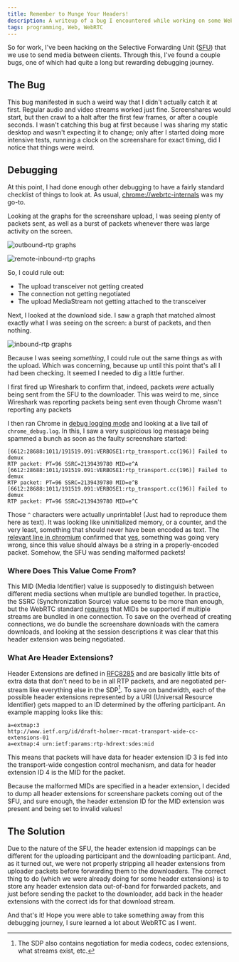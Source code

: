 ```yaml
---
title: Remember to Munge Your Headers!
description: A writeup of a bug I encountered while working on some WebRTC code for Roam. Contains my debugging process and a solution to a probably-not-too-common problem.
tags: programming, Web, WebRTC
---
```


So for work, I've been hacking on the Selective Forwarding Unit
([SFU](https://webrtc.ventures/2020/12/webrtc-media-servers-sfus-vs-mcus/))
that we use to send media between clients. Through this, I've found a couple
bugs, one of which had quite a long but rewarding debugging journey.

## The Bug

This bug manifested in such a weird way that I didn't actually catch it at
first. Regular audio and video streams worked just fine. Screenshares
would start, but then crawl to a halt after the first few frames, or after a
couple seconds. I wasn't catching this bug at first because I was sharing my
static desktop and wasn't expecting it to change; only after I started doing
more intensive tests, running a clock on the screenshare for exact timing, did
I notice that things were weird.

## Debugging

At this point, I had done enough other debugging to have a fairly standard
checklist of things to look at. As usual, <chrome://webrtc-internals> was my
go-to.

Looking at the graphs for the screenshare upload, I was seeing plenty of
packets sent, as well as a burst of packets whenever there was large activity
on the screen.

![outbound-rtp graphs](https://static.duvallj.pw/2023-09-08-1.png)

![remote-inbound-rtp graphs](https://static.duvallj.pw/2023-09-08-2.png)

So, I could rule out:

- The upload transceiver not getting created
- The connection not getting negotiated
- The upload MediaStream not getting attached to the transceiver

Next, I looked at the download side. I saw a graph that matched almost exactly
what I was seeing on the screen: a burst of packets, and then nothing.

![inbound-rtp graphs](https://static.duvallj.pw/2023-09-08-3.png)

Because I was seeing _something_, I could rule out the same things as with the
upload. Which was concerning, because up until this point that's all I had been
checking. It seemed I needed to dig a little further.

I first fired up Wireshark to confirm that, indeed, packets _were_ actually
being sent from the SFU to the downloader. This was weird to me, since
Wireshark was reporting packets being sent even though Chrome wasn't reporting
any packets

I then ran Chrome in [debug logging mode](https://support.google.com/chrome/a/answer/6271282?hl=en)
and looking at a live tail of `chrome_debug.log`. In this, I saw a very
suspicious log message being spammed a bunch as soon as the faulty screenshare
started:

```
[6612:28688:1011/191519.091:VERBOSE1:rtp_transport.cc(196)] Failed to demux
RTP packet: PT=96 SSRC=2139439780 MID=e^A
[6612:28688:1011/191519.091:VERBOSE1:rtp_transport.cc(196)] Failed to demux
RTP packet: PT=96 SSRC=2139439780 MID=e^B
[6612:28688:1011/191519.091:VERBOSE1:rtp_transport.cc(196)] Failed to demux
RTP packet: PT=96 SSRC=2139439780 MID=e^C
```

Those `^` characters were actually unprintable! (Just had to reproduce them
here as text). It was looking like uninitialized memory, or a counter, and the
very least, something that should never have been encoded as text. The
[relevant line in chromium](https://webrtc.googlesource.com/src/+/branch-heads/5845/pc/rtp_transport.cc#196)
confirmed that
[yes](https://webrtc.googlesource.com/src/+/branch-heads/5845/call/rtp_demuxer.cc#100),
something was going very wrong, since this value should always be a string in a
properly-encoded packet. Somehow, the SFU was sending malformed packets!

### Where Does This Value Come From?

This MID (Media Identifier) value is supposedly to distinguish between
different media sections when multiple are bundled together. In practice, the
SSRC (Synchronization Source) value seems to be more than enough, but the
WebRTC standard
[requires](https://w3c.github.io/webrtc-extensions/#rtp-header-extension-control-transceiver-interface)
that MIDs be supported if multiple streams are bundled in one connection. To
save on the overhead of creating connections, we do bundle the screenshare
downloads with the camera downloads, and looking at the session descriptions it
was clear that this header extension was being negotiated.

### What Are Header Extensions?

Header Extensions are defined in
[RFC8285](https://www.rfc-editor.org/rfc/rfc8285.html#section-4) and are
basically little bits of extra data that don't need to be in all RTP packets,
and are negotiated per-stream like everything else in the SDP[^1]. To save on
bandwidth, each of the possible header extensions represented by a URI
(Universal Resource Identifier) gets mapped to an ID determined by the offering
participant. An example mapping looks like this:

```
a=extmap:3
http://www.ietf.org/id/draft-holmer-rmcat-transport-wide-cc-extensions-01
a=extmap:4 urn:ietf:params:rtp-hdrext:sdes:mid
```

This means that packets will have data for header extension ID 3 is fed into
the transport-wide congestion control mechanism, and data for header extension
ID 4 is the MID for the packet.

Because the malformed MIDs are specified in a header extension, I decided to
dump all header extensions for screenshare packets coming out of the SFU, and
sure enough, the header extension ID for the MID extension was present and
being set to invalid values!

## The Solution

Due to the nature of the SFU, the header extension id mappings can be different
for the uploading participant and the downloading participant. And, as it
turned out, we were not properly stripping all header extensions from uploader
packets before forwarding them to the downloaders. The correct thing to do
(which we were already doing for some header extensions) is to store any header
extension data out-of-band for forwarded packets, and just before sending the
packet to the downloader, add back in the header extensions with the correct
ids for that download stream.

And that's it! Hope you were able to take something away from this debugging
journey, I sure learned a lot about WebRTC as I went.

[^1]:
    The SDP also contains negotiation for media codecs, codec extensions,
    what streams exist, etc.
